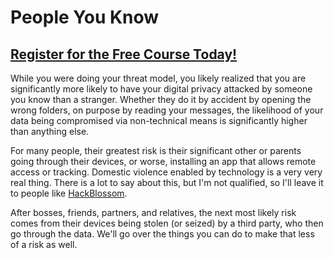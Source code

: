 # People You Know
##  [Register for the Free Course Today!](https://www.hoppersroppers.org/courseSecurity.html)
While you were doing your threat model, you likely realized that you are significantly more likely to have your digital privacy attacked by someone you know than a stranger. Whether they do it by accident by opening the wrong folders, on purpose by reading your messages, the likelihood of your data being compromised via non-technical means is significantly higher than anything else. 

For many people, their greatest risk is their significant other or parents going through their devices, or worse, installing an app that allows remote access or tracking. Domestic violence enabled by technology is a very very real thing. There is a lot to say about this, but I'm not qualified, so I'll leave it to people like [HackBlossom](https://hackblossom.org/domestic-violence/).

After bosses, friends, partners, and relatives, the next most likely risk comes from their devices being stolen (or seized) by a third party, who then go through the data. We'll go over the things you can do to make that less of a risk as well.
